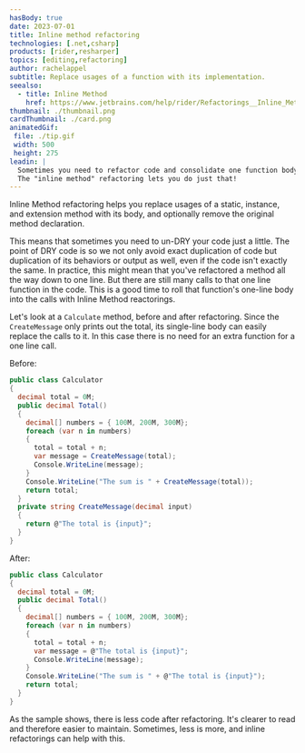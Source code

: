 ```yaml
---
hasBody: true
date: 2023-07-01
title: Inline method refactoring
technologies: [.net,csharp]
products: [rider,resharper]
topics: [editing,refactoring]
author: rachelappel
subtitle: Replace usages of a function with its implementation.
seealso:
  - title: Inline Method
    href: https://www.jetbrains.com/help/rider/Refactorings__Inline_Method.html
thumbnail: ./thumbnail.png
cardThumbnail: ./card.png
animatedGif:
 file: ./tip.gif
 width: 500
 height: 275
leadin: |  
  Sometimes you need to refactor code and consolidate one function body into its calls.
  The "inline method" refactoring lets you do just that!
---
```


Inline Method refactoring helps you replace usages of a static, instance, and extension method
with its body, and optionally remove the original method declaration.

This means that sometimes you need to un-DRY your code just a little. The point of DRY code is so we not only avoid exact duplication of code but duplication of its behaviors or output as well, even if the code isn't exactly the same.
In practice, this might mean that you've refactored a method all the way down to one line. But there are still many calls to that one line function in the code.
This is a good time to roll that function's one-line body into the calls with Inline Method reactorings.

Let's look at a `Calculate` method, before and after refactoring. Since the `CreateMessage` only prints out the total, its single-line body can easily replace the calls to it.
In this case there is no need for an extra function for a one line call.

Before:
```csharp
public class Calculator
{
  decimal total = 0M;
  public decimal Total()
  {
    decimal[] numbers = { 100M, 200M, 300M};
    foreach (var n in numbers)
    {
      total = total + n;
      var message = CreateMessage(total);
      Console.WriteLine(message);
    }
    Console.WriteLine("The sum is " + CreateMessage(total));
    return total;
  }
  private string CreateMessage(decimal input)
  {
    return @"The total is {input}";
  }
}
```

After:
```csharp
public class Calculator
{
  decimal total = 0M;
  public decimal Total()
  {
    decimal[] numbers = { 100M, 200M, 300M};
    foreach (var n in numbers)
    {
      total = total + n;
      var message = @"The total is {input}";
      Console.WriteLine(message);
    }
    Console.WriteLine("The sum is " + @"The total is {input}");
    return total;
  }
}
```

As the sample shows, there is less code after refactoring. It's clearer to read and therefore easier to maintain.
Sometimes, less is more, and inline refactorings can help with this.